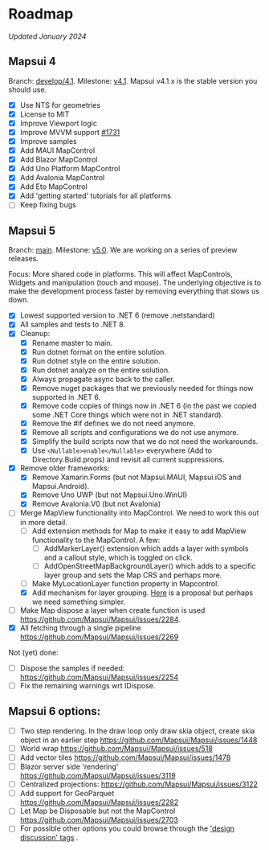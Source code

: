 # Roadmap 
*Updated January 2024*

## Mapsui 4

Branch: [develop/4.1](https://github.com/Mapsui/Mapsui/tree/develop/4.1). Milestone: [v4.1](https://github.com/Mapsui/Mapsui/milestone/9). Mapsui v4.1.x is the stable version you should use.

- [x] Use NTS for geometries
- [x] License to MIT
- [x] Improve Viewport logic
- [x] Improve MVVM support [#1731](https://github.com/Mapsui/Mapsui/issues/1731)
- [x] Improve samples
- [x] Add MAUI MapControl
- [x] Add Blazor MapControl
- [x] Add Uno Platform MapControl
- [x] Add Avalonia MapControl
- [x] Add Eto MapControl
- [x] Add 'getting started' tutorials for all platforms
- [ ] Keep fixing bugs

## Mapsui 5

Branch: [main](https://github.com/Mapsui/Mapsui/tree/main). Milestone: [v5.0](https://github.com/Mapsui/Mapsui/milestone/10). We are working on a series of preview releases.

Focus: More shared code in platforms. This will affect MapControls, Widgets and manipulation (touch and mouse). The underlying objective is to make the development process faster by removing everything that slows us down. 

- [x] Lowest supported version to .NET 6 (remove .netstandard)
- [x] All samples and tests to .NET 8.
- [x] Cleanup:
    * [x] Rename master to main.
    * [x] Run dotnet format on the entire solution.
    * [x] Run dotnet style on the entire solution.
    * [x] Run dotnet analyze on the entire solution.
    * [x] Always propagate async back to the caller.
    * [x] Remove nuget packages that we previously needed for things now supported in .NET 6.
    * [x] Remove code copies of things now in .NET 6 (in the past we copied some .NET Core things which were not in .NET standard).
    * [x] Remove the #if defines we do not need anymore.
    * [x] Remove all scripts and configurations we do not use anymore.
    * [x] Simplify the build scripts now that we do not need the workarounds.
    * [x] Use `<Nullable>enable</Nullable>` everywhere (Add to Directory.Build.props) and revisit all current suppressions.
- [x] Remove older frameworks:
    * [x] Remove Xamarin.Forms (but not Mapsui.MAUI, Mapsui.iOS and Mapsui.Android).
    * [x] Remove Uno UWP (but not Mapsui.Uno.WinUI)
    * [x] Remove Avalonia.V0 (but not Avalonia)
- [ ] Merge MapView functionality into MapControl. We need to work this out in more detail.
    * [ ] Add extension methods for Map to make it easy to add MapView functionality to the MapControl. A few:
        * [ ] AddMarkerLayer() extension which adds a layer with symbols and a callout style, which is toggled on click.
        * [ ] AddOpenStreetMapBackgroundLayer() which adds to a specific layer group and sets the Map CRS and perhaps more.
    * [ ] Make MyLocationLayer function property in Mapcontrol.
    * [x] Add mechanism for layer grouping. [Here](https://github.com/Mapsui/Mapsui/issues/1491) is a proposal but perhaps we need something simpler.
- [ ] Make Map dispose a layer when create function is used https://github.com/Mapsui/Mapsui/issues/2284.
- [x] All fetching through a single pipeline https://github.com/Mapsui/Mapsui/issues/2269

Not (yet) done:

- [ ] Dispose the samples if needed: https://github.com/Mapsui/Mapsui/issues/2254
- [ ] Fix the remaining warnings wrt IDispose.

## Mapsui 6 options:

- [ ] Two step rendering. In the draw loop only draw skia object, create skia object in an earlier step https://github.com/Mapsui/Mapsui/issues/1448
- [ ] World wrap https://github.com/Mapsui/Mapsui/issues/518
- [ ] Add vector tiles https://github.com/Mapsui/Mapsui/issues/1478
- [ ] Blazor server side 'rendering' https://github.com/Mapsui/Mapsui/issues/3119
- [ ] Centralized projections: https://github.com/Mapsui/Mapsui/issues/3122
- [ ] Add support for GeoParquet https://github.com/Mapsui/Mapsui/issues/2282
- [ ] Let Map be Disposable but not the MapControl https://github.com/Mapsui/Mapsui/issues/2703
- [ ] For possible other options you could  browse through the ['design discussion' tags](https://github.com/Mapsui/Mapsui/labels/design%20discussion) .
